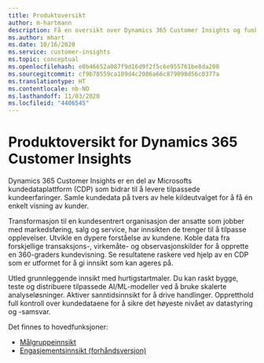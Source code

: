 ```yaml
---
title: Produktoversikt
author: m-hartmann
description: Få en oversikt over Dynamics 365 Customer Insights og funksjonene.
ms.author: mhart
ms.date: 10/16/2020
ms.service: customer-insights
ms.topic: conceptual
ms.openlocfilehash: e0b46652a087f9d16d9f2f5c6e955761be8da208
ms.sourcegitcommit: cf9b78559ca189d4c2086a66c879098d56c0377a
ms.translationtype: HT
ms.contentlocale: nb-NO
ms.lasthandoff: 11/03/2020
ms.locfileid: "4406545"
---
```

# <a name="product-overview-for-dynamics-365-customer-insights"></a>Produktoversikt for Dynamics 365 Customer Insights

Dynamics 365 Customer Insights er en del av Microsofts kundedataplattform (CDP) som bidrar til å levere tilpassede kundeerfaringer. Samle kundedata på tvers av hele kildeutvalget for å få én enkelt visning av kunder. 

Transformasjon til en kundesentrert organisasjon der ansatte som jobber med markedsføring, salg og service, har innsikten de trenger til å tilpasse opplevelser. Utvikle en dypere forståelse av kundene. Koble data fra forskjellige transaksjons-, virkemåte- og observasjonskilder for å opprette en 360-graders kundevisning. Se resultatene raskere ved hjelp av en CDP som er utformet for å gi innsikt som kan ageres på. 

Utled grunnleggende innsikt med hurtigstartmaler. Du kan raskt bygge, teste og distribuere tilpassede AI/ML-modeller ved å bruke skalerte analyseløsninger. Aktiver sanntidsinnsikt for å drive handlinger. Oppretthold full kontroll over kundedataene for å sikre det høyeste nivået av datastyring og -samsvar. 

Det finnes to hovedfunksjoner: 

- [Målgruppeinnsikt](audience-insights/overview.md)
- [Engasjementsinnsikt (forhåndsversjon)](engagement-insights/index.yml)
 